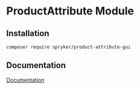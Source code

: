 # ProductAttribute Module

## Installation

```
composer require spryker/product-attribute-gui
```

## Documentation

[Documentation](https://spryker.github.io)
